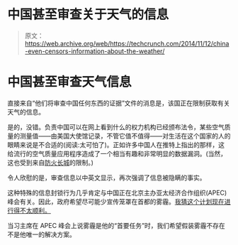 # 中国甚至审查关于天气的信息

> 原文：<https://web.archive.org/web/https://techcrunch.com/2014/11/12/china-even-censors-information-about-the-weather/>

# 中国甚至审查天气信息

直接来自“他们将审查中国任何东西的证据”文件的消息是，该国正在限制获取有关天气的信息。

是的，没错。负责中国可以在网上看到什么的权力机构已经颁布法令，某些空气质量的测量值——由美国大使馆记录，不管它值不值得——对生活在这个国家的人的眼睛来说是不合适的(阅读:太可怕了)。正如许多中国人在推特上指出的那样，这给流行的空气质量应用程序造成了一个相当有趣和非常明显的数据漏洞。(当然，这也受到来自[防火长城](https://web.archive.org/web/20221204233509/http://en.wikipedia.org/wiki/Golden_Shield_Project)的限制。)

令人欣慰的是，审查信息以中英文显示，再次强调了信息被隐瞒的事实。

这种特殊的信息封锁行为几乎肯定与中国正在北京主办亚太经济合作组织(APEC)峰会有关。因此，政府希望尽可能少宣传笼罩在首都的雾霾。[我猜这个计划现在进行得不太顺利。](https://web.archive.org/web/20221204233509/https://news.google.com/news?ncl=d3RQ9Gh_UrvVRrMPUorL2LjZfoR_M&q=china+censor+air+quality+app&lr=English&hl=en&sa=X&ei=dxVjVKeGG83iuQSVjoKQBw&ved=0CCQQqgIwAA)

当习主席在 APEC 峰会上说雾霾是他的“首要任务”时，我们希望假装雾霾不存在不是他唯一的解决方案。